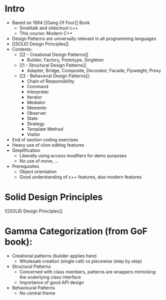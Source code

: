 # Intro

- Based on 1994 [[Gang Of Four]] Book
	- Smalltalk and oldschool c++
	- This course: Modern C++
- Design Patterns are universally relevant in all programming languages
- [[SOLID Design Principles]]
- Contents:
	- [[2 - Creational Design Patterns]]
		- Builder, Factory, Prototype, Singleton
	- [[1 - Structural Design Patterns]]
		- Adapter, Bridge, Composite, Decorator, Facade, Flyweight, Proxy
	- [[3 - Behavioral Design Patterns]]:
		- Chain of Responsibility
		- Command
		- Interpreter
		- Iterator
		- Mediator
		- Memento
		- Observer
		- State
		- Strategy
		- Template Method
		- Visitor
- End of section coding exercises
- Heavy use of clion editing features
- Simplification
	- Liberally using access modifiers for demo purposes
	- No use of move, …
- Prerequisites
	- Object orientation
	- Good understanding of c++ features, also modern features

# Solid Design Principles

![[SOLID Design Principles]]

# Gamma Categorization (from GoF book):

- Creational patterns (builder applies here)
	- Wholesale creation (single call) vs piecewise (step by step)
- Structural Patterns
	- Concerned with class members, patterns are wrappers mimicking the underlying class interface
	- Importance of good API design
- Behavioural Patterns
	- No central theme
